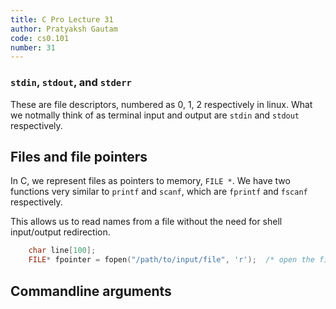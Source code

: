 ```yaml
---
title: C Pro Lecture 31
author: Pratyaksh Gautam
code: cs0.101
number: 31
---
```


### `stdin`, `stdout`, and `stderr`

These are file descriptors, numbered as 0, 1, 2 respectively in linux. What we notmally think of as terminal input and output are `stdin` and `stdout` respectively.

## Files and file pointers

In C, we represent files as pointers to memory, `FILE *`. We have two functions very similar to `printf` and `scanf`, which are `fprintf` and `fscanf` respectively.

This allows us to read names from a file without the need for shell input/output redirection.
```c
    char line[100];
    FILE* fpointer = fopen("/path/to/input/file", 'r');  /* open the file in read mode */

```

## Commandline arguments
